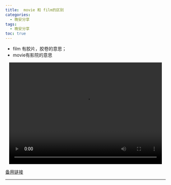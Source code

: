 ```yaml
---
title:  movie 和 film的区别
categories:
  - 晚安分享
tags:
  - 晚安分享
toc: true 
---
```




 - film 有胶片，胶卷的意思；
 - movie有影院的意思 

<p style="text-align:center">
   <video width="480" height="320" controls>
       <source src="/video/63.mp4">
   </video>
</p>
 <p><a href="/video/63.mp4">备用链接</a></p>
 
---






